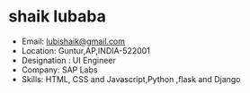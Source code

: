 # shaik lubaba

- Email: lubishaik@gmail.com
- Location: Guntur,AP,INDIA-522001
- Designation : UI Engineer
- Company: SAP Labs
- Skills: HTML,  CSS and Javascript,Python ,flask and Django
